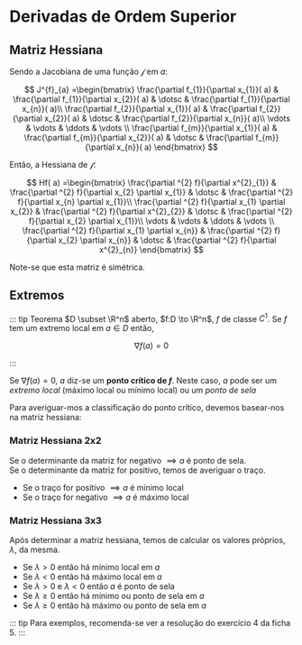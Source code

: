 # Derivadas de Ordem Superior

## Matriz Hessiana

Sendo a Jacobiana de uma função $\mathscr{f}$ em $a$:

$$
J^{f}_{a} =\begin{bmatrix}
\frac{\partial f_{1}}{\partial x_{1}}( a) & \frac{\partial f_{1}}{\partial x_{2}}( a) & \dotsc  & \frac{\partial f_{1}}{\partial x_{n}}( a)\\
\frac{\partial f_{2}}{\partial x_{1}}( a) & \frac{\partial f_{2}}{\partial x_{2}}( a) & \dotsc  & \frac{\partial f_{2}}{\partial x_{n}}( a)\\
\vdots  & \vdots  & \ddots  & \vdots \\
\frac{\partial f_{m}}{\partial x_{1}}( a) & \frac{\partial f_{m}}{\partial x_{2}}( a) & \dotsc  & \frac{\partial f_{m}}{\partial x_{n}}( a)
\end{bmatrix}
$$

Então, a Hessiana de $\mathscr{f}$:

$$
Hf( a) =\begin{bmatrix}
\frac{\partial ^{2} f}{\partial x^{2}_{1}} & \frac{\partial ^{2} f}{\partial x_{2} \partial x_{1}} & \dotsc  & \frac{\partial ^{2} f}{\partial x_{n} \partial x_{1}}\\
\frac{\partial ^{2} f}{\partial x_{1} \partial x_{2}} & \frac{\partial ^{2} f}{\partial x^{2}_{2}} & \dotsc  & \frac{\partial ^{2} f}{\partial x_{2} \partial x_{1}}\\
\vdots  & \vdots  & \ddots  & \vdots \\
\frac{\partial ^{2} f}{\partial x_{1} \partial x_{n}} & \frac{\partial ^{2} f}{\partial x_{2} \partial x_{n}} & \dotsc  & \frac{\partial ^{2} f}{\partial x^{2}_{n}}
\end{bmatrix}
$$

Note-se que esta matriz é simétrica.

## Extremos

::: tip Teorema
$D \subset \R^n$ aberto, $f:D \to \R^n$, $f$ de classe $C^1$. Se $f$ tem um extremo local em $a \in D$ então,

$$\nabla f(a) = 0$$

:::

Se $\nabla f(a) = 0$, $a$ diz-se um **ponto crítico de $f$**. Neste caso, $a$ pode ser um _extremo local_ (máximo local ou mínimo local) ou um _ponto de sela_

Para averiguar-mos a classificação do ponto crítico, devemos basear-nos na matriz hessiana:

### Matriz Hessiana 2x2

Se o determinante da matriz for negativo $\implies a$ é ponto de sela.  
Se o determinante da matriz for positivo, temos de averiguar o traço.

- Se o traço for positivo $\implies a$ é mínimo local
- Se o traço for negativo $\implies a$ é máximo local

### Matriz Hessiana 3x3

Após determinar a matriz hessiana, temos de calcular os valores próprios, $\lambda$, da mesma.

- Se $\lambda > 0$ então há mínimo local em $a$
- Se $\lambda < 0$ então há máximo local em $a$
- Se $\lambda > 0$ e $\lambda < 0$ então $a$ é ponto de sela
- Se $\lambda \ge 0$ então há mínimo ou ponto de sela em $a$
- Se $\lambda \ge 0$ então há máximo ou ponto de sela em $a$

::: tip
Para exemplos, recomenda-se ver a resolução do exercício 4 da ficha 5.
:::
